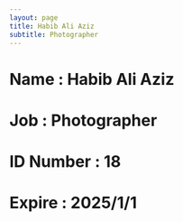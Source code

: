 ```yaml
---
layout: page
title: Habib Ali Aziz
subtitle: Photographer
---
```

# Name : Habib Ali Aziz
# Job : Photographer
# ID Number : 18
# Expire : 2025/1/1
